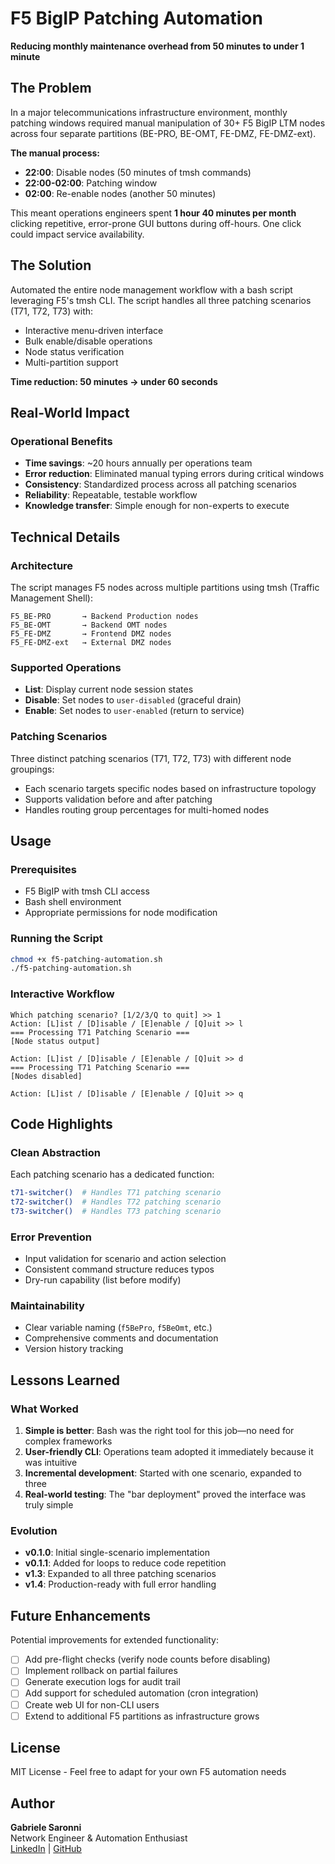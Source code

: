 # F5 BigIP Patching Automation

**Reducing monthly maintenance overhead from 50 minutes to under 1 minute**

## The Problem

In a major telecommunications infrastructure environment, monthly patching windows required manual manipulation of 30+ F5 BigIP LTM nodes across four separate partitions (BE-PRO, BE-OMT, FE-DMZ, FE-DMZ-ext). 

**The manual process:**
- **22:00**: Disable nodes (50 minutes of tmsh commands)
- **22:00-02:00**: Patching window
- **02:00**: Re-enable nodes (another 50 minutes)

This meant operations engineers spent **1 hour 40 minutes per month** clicking repetitive, error-prone GUI buttons during off-hours. One click could impact service availability.

## The Solution

Automated the entire node management workflow with a bash script leveraging F5's tmsh CLI. The script handles all three patching scenarios (T71, T72, T73) with:
- Interactive menu-driven interface
- Bulk enable/disable operations
- Node status verification
- Multi-partition support

**Time reduction: 50 minutes → under 60 seconds**

## Real-World Impact

### Operational Benefits

- **Time savings**: ~20 hours annually per operations team
- **Error reduction**: Eliminated manual typing errors during critical windows
- **Consistency**: Standardized process across all patching scenarios
- **Reliability**: Repeatable, testable workflow
- **Knowledge transfer**: Simple enough for non-experts to execute

## Technical Details

### Architecture

The script manages F5 nodes across multiple partitions using tmsh (Traffic Management Shell):

```
F5_BE-PRO       → Backend Production nodes
F5_BE-OMT       → Backend OMT nodes  
F5_FE-DMZ       → Frontend DMZ nodes
F5_FE-DMZ-ext   → External DMZ nodes
```

### Supported Operations

- **List**: Display current node session states
- **Disable**: Set nodes to `user-disabled` (graceful drain)
- **Enable**: Set nodes to `user-enabled` (return to service)

### Patching Scenarios

Three distinct patching scenarios (T71, T72, T73) with different node groupings:
- Each scenario targets specific nodes based on infrastructure topology
- Supports validation before and after patching
- Handles routing group percentages for multi-homed nodes

## Usage

### Prerequisites

- F5 BigIP with tmsh CLI access
- Bash shell environment
- Appropriate permissions for node modification

### Running the Script

```bash
chmod +x f5-patching-automation.sh
./f5-patching-automation.sh
```

### Interactive Workflow

```
Which patching scenario? [1/2/3/Q to quit] >> 1
Action: [L]ist / [D]isable / [E]enable / [Q]uit >> l
=== Processing T71 Patching Scenario ===
[Node status output]

Action: [L]ist / [D]isable / [E]enable / [Q]uit >> d
=== Processing T71 Patching Scenario ===
[Nodes disabled]

Action: [L]ist / [D]isable / [E]enable / [Q]uit >> q
```

## Code Highlights

### Clean Abstraction

Each patching scenario has a dedicated function:
```bash
t71-switcher()  # Handles T71 patching scenario
t72-switcher()  # Handles T72 patching scenario  
t73-switcher()  # Handles T73 patching scenario
```

### Error Prevention

- Input validation for scenario and action selection
- Consistent command structure reduces typos
- Dry-run capability (list before modify)

### Maintainability

- Clear variable naming (`f5BePro`, `f5BeOmt`, etc.)
- Comprehensive comments and documentation
- Version history tracking

## Lessons Learned

### What Worked

1. **Simple is better**: Bash was the right tool for this job—no need for complex frameworks
2. **User-friendly CLI**: Operations team adopted it immediately because it was intuitive
3. **Incremental development**: Started with one scenario, expanded to three
4. **Real-world testing**: The "bar deployment" proved the interface was truly simple

### Evolution

- **v0.1.0**: Initial single-scenario implementation
- **v0.1.1**: Added for loops to reduce code repetition
- **v1.3**: Expanded to all three patching scenarios
- **v1.4**: Production-ready with full error handling

## Future Enhancements

Potential improvements for extended functionality:

- [ ] Add pre-flight checks (verify node counts before disabling)
- [ ] Implement rollback on partial failures
- [ ] Generate execution logs for audit trail
- [ ] Add support for scheduled automation (cron integration)
- [ ] Create web UI for non-CLI users
- [ ] Extend to additional F5 partitions as infrastructure grows

## License

MIT License - Feel free to adapt for your own F5 automation needs

## Author

**Gabriele Saronni**  
Network Engineer & Automation Enthusiast  
[LinkedIn](https://linkedin.com/in/gabriele-s-54514173) | [GitHub](https://github.com/gsaronni)
